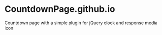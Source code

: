 # CountdownPage.github.io
Countdown page with a simple plugin for jQuery clock and response media icon
